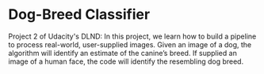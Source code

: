 # Dog-Breed Classifier
Project 2 of Udacity's DLND: In this project, we learn how to build a pipeline to process real-world, user-supplied images. Given an image of a dog, the algorithm will identify an estimate of the canine’s breed. If supplied an image of a human face, the code will identify the resembling dog breed.
